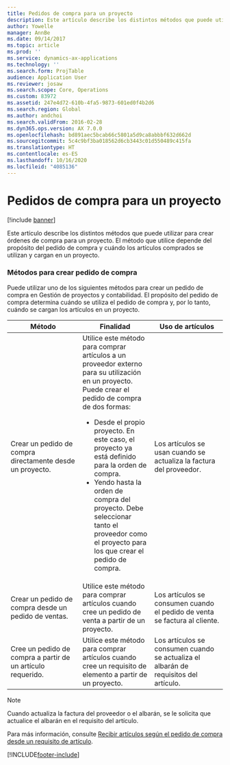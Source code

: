 ```yaml
---
title: Pedidos de compra para un proyecto
description: Este artículo describe los distintos métodos que puede utilizar para crear órdenes de compra para un proyecto. El método que utilice depende del propósito del pedido de compra y cuándo los artículos comprados se utilizan y cargan en un proyecto.
author: Yowelle
manager: AnnBe
ms.date: 09/14/2017
ms.topic: article
ms.prod: ''
ms.service: dynamics-ax-applications
ms.technology: ''
ms.search.form: ProjTable
audience: Application User
ms.reviewer: josaw
ms.search.scope: Core, Operations
ms.custom: 83972
ms.assetid: 247e4d72-610b-4fa5-9873-601ed0f4b2d6
ms.search.region: Global
ms.author: andchoi
ms.search.validFrom: 2016-02-28
ms.dyn365.ops.version: AX 7.0.0
ms.openlocfilehash: bd891aec5bcab66c5801a5d9ca8abbbf632d662d
ms.sourcegitcommit: 5c4c9bf3ba018562d6cb3443c01d550489c415fa
ms.translationtype: HT
ms.contentlocale: es-ES
ms.lasthandoff: 10/16/2020
ms.locfileid: "4085136"
---
```

# <a name="purchase-orders-for-a-project"></a>Pedidos de compra para un proyecto

[!include [banner](../includes/banner.md)]

Este artículo describe los distintos métodos que puede utilizar para crear órdenes de compra para un proyecto. El método que utilice depende del propósito del pedido de compra y cuándo los artículos comprados se utilizan y cargan en un proyecto.

### <a name="methods-for-creating-a-purchase-order"></a>Métodos para crear pedido de compra

Puede utilizar uno de los siguientes métodos para crear un pedido de compra en Gestión de proyectos y contabilidad. El propósito del pedido de compra determina cuándo se utiliza el pedido de compra y, por lo tanto, cuándo se cargan los artículos en un proyecto.

<table>
<colgroup>
<col width="33%" />
<col width="33%" />
<col width="33%" />
</colgroup>
<thead>
<tr class="header">
<th>Método</th>
<th>Finalidad</th>
<th>Uso de artículos</th>
</tr>
</thead>
<tbody>
<tr class="odd">
<td>Crear un pedido de compra directamente desde un proyecto.</td>
<td>Utilice este método para comprar artículos a un proveedor externo para su utilización en un proyecto. Puede crear el pedido de compra de dos formas:
<ul>
<li>Desde el propio proyecto. En este caso, el proyecto ya está definido para la orden de compra.</li>
<li>Yendo hasta la orden de compra del proyecto. Debe seleccionar tanto el proveedor como el proyecto para los que crear el pedido de compra.</li>
</ul></td>
<td>Los artículos se usan cuando se actualiza la factura del proveedor.</td>
</tr>
<tr class="even">
<td>Crear un pedido de compra desde un pedido de ventas.</td>
<td>Utilice este método para comprar artículos cuando cree un pedido de venta a partir de un proyecto.</td>
<td>Los artículos se consumen cuando el pedido de venta se factura al cliente.</td>
</tr>
<tr class="odd">
<td>Cree un pedido de compra a partir de un artículo requerido.</td>
<td>Utilice este método para comprar artículos cuando cree un requisito de elemento a partir de un proyecto.</td>
<td>Los artículos se consumen cuando se actualiza el albarán de requisitos del artículo.</td>
</tr>
</tbody>
</table>

> [!NOTE] 
> Cuando actualiza la factura del proveedor o el albarán, se le solicita que actualice el albarán en el requisito del artículo.

Para más información, consulte [Recibir artículos según el pedido de compra desde un requisito de artículo](tasks/receive-items-purchase-order-item-requirement.md).



[!INCLUDE[footer-include](../includes/footer-banner.md)]